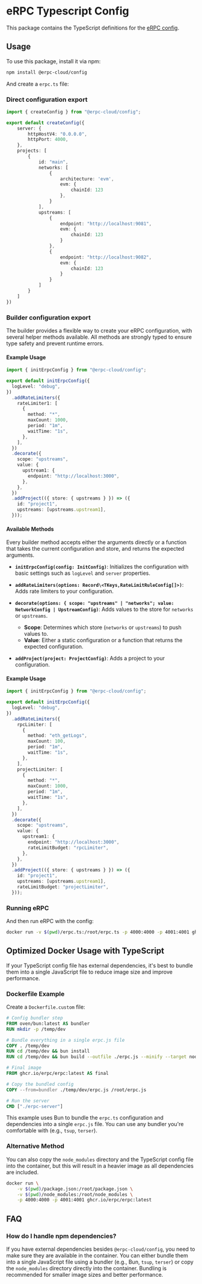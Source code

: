 # eRPC Typescript Config

This package contains the TypeScript definitions for the [eRPC config](https://github.com/erpc/erpc).

## Usage

To use this package, install it via npm:

```bash
npm install @erpc-cloud/config
```

And create a `erpc.ts` file:

### Direct configuration export

```typescript
import { createConfig } from "@erpc-cloud/config";

export default createConfig({
    server: {
        httpHostV4: "0.0.0.0",
        httpPort: 4000,
    },
    projects: [
        {
            id: "main",
            networks: [
                {
                    architecture: 'evm',
                    evm: {
                        chainId: 123
                    },
                }
            ],
            upstreams: [
                {
                    endpoint: "http://localhost:9081",
                    evm: {
                        chainId: 123
                    }
                },
                {
                    endpoint: "http://localhost:9082",
                    evm: {
                        chainId: 123
                    }
                }
            ]
        }
    ]
})
```

### Builder configuration export

The builder provides a flexible way to create your eRPC configuration, with several helper methods available. All methods are strongly typed to ensure type safety and prevent runtime errors.

#### Example Usage

```typescript
import { initErpcConfig } from "@erpc-cloud/config";

export default initErpcConfig({
  logLevel: "debug",
})
  .addRateLimiters({
    rateLimiter1: [
      {
        method: "*",
        maxCount: 1000,
        period: "1m",
        waitTime: "1s",
      },
    ],
  })
  .decorate({
    scope: "upstreams",
    value: {
      upstream1: {
        endpoint: "http://localhost:3000",
      },
    },
  })
  .addProject(({ store: { upstreams } }) => ({
    id: "project1",
    upstreams: [upstreams.upstream1],
  }));
```

#### Available Methods

Every builder method accepts either the arguments directly or a function that takes the current configuration and store, and returns the expected arguments.

- **`initErpcConfig(config: InitConfig)`**: Initializes the configuration with basic settings such as `logLevel` and `server` properties.

- **`addRateLimiters(options: Record\<TKeys,RateLimitRuleConfig[]>)`**: Adds rate limiters to your configuration.

- **`decorate(options: { scope: "upstreams" | "networks"; value: NetworkConfig | UpstreamConfig)`**: Adds values to the store for `networks` or `upstreams`.

  - **Scope**: Determines which store (`networks` or `upstreams`) to push values to.
  - **Value**: Either a static configuration or a function that returns the expected configuration.

- **`addProject(project: ProjectConfig)`**: Adds a project to your configuration.

#### Example Usage

```typescript
import { initErpcConfig } from "@erpc-cloud/config";

export default initErpcConfig({
  logLevel: "debug",
})
  .addRateLimiters({
    rpcLimiter: [
      {
        method: "eth_getLogs",
        maxCount: 100,
        period: "1m",
        waitTime: "1s",
      },
    ],
    projectLimiter: [
      {
        method: "*",
        maxCount: 1000,
        period: "1m",
        waitTime: "1s",
      },
    ],
  })
  .decorate({
    scope: "upstreams",
    value: {
      upstream1: {
        endpoint: "http://localhost:3000",
        rateLimitBudget: "rpcLimiter",
      },
    },
  })
  .addProject(({ store: { upstreams } }) => ({
    id: "project1",
    upstreams: [upstreams.upstream1],
    rateLimitBudget: "projectLimiter",
  }));
```

### Running eRPC

And then run eRPC with the config:

```bash
docker run -v $(pwd)/erpc.ts:/root/erpc.ts -p 4000:4000 -p 4001:4001 ghcr.io/erpc/erpc:latest
```

## Optimized Docker Usage with TypeScript

If your TypeScript config file has external dependencies, it's best to bundle them into a single JavaScript file to reduce image size and improve performance.

### Dockerfile Example

Create a `Dockerfile.custom` file:

```dockerfile
# Config bundler step
FROM oven/bun:latest AS bundler
RUN mkdir -p /temp/dev

# Bundle everything in a single erpc.js file
COPY . /temp/dev
RUN cd /temp/dev && bun install
RUN cd /temp/dev && bun build --outfile ./erpc.js --minify --target node erpc.ts

# Final image
FROM ghcr.io/erpc/erpc:latest AS final

# Copy the bundled config
COPY --from=bundler ./temp/dev/erpc.js /root/erpc.js

# Run the server
CMD ["./erpc-server"]
```

This example uses Bun to bundle the `erpc.ts` configuration and dependencies into a single `erpc.js` file. You can use any bundler you're comfortable with (e.g., `tsup`, `terser`).

### Alternative Method

You can also copy the `node_modules` directory and the TypeScript config file into the container, but this will result in a heavier image as all dependencies are included.

```bash
docker run \
    -v $(pwd)/package.json:/root/package.json \
    -v $(pwd)/node_modules:/root/node_modules \
    -p 4000:4000 -p 4001:4001 ghcr.io/erpc/erpc:latest
```

## FAQ

### How do I handle npm dependencies?

If you have external dependencies besides `@erpc-cloud/config`, you need to make sure they are available in the container. You can either bundle them into a single JavaScript file using a bundler (e.g., Bun, `tsup`, `terser`) or copy the `node_modules` directory directly into the container. Bundling is recommended for smaller image sizes and better performance.


